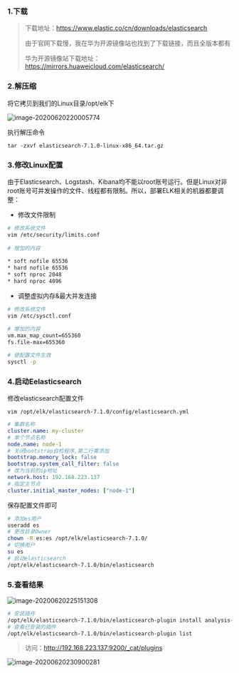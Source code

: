 ### 1.下载

> 下载地址：https://www.elastic.co/cn/downloads/elasticsearch
>
> 由于官网下载慢，我在华为开源镜像站也找到了下载链接，而且全版本都有
>
> 华为开源镜像站下载地址：https://mirrors.huaweicloud.com/elasticsearch/

### 2.解压缩

将它拷贝到我们的Linux目录/opt/elk下

![image-20200620220005774](https://cxhello.oss-cn-beijing.aliyuncs.com/image/image-20200620220005774.png)

执行解压命令

`tar -zxvf elasticsearch-7.1.0-linux-x86_64.tar.gz`

### 3.修改Linux配置

由于Elasticsearch、Logstash、Kibana均不能以root账号运行。但是Linux对非root账号可并发操作的文件、线程都有限制。所以，部署ELK相关的机器都要调整：

- 修改文件限制

```bash
# 修改系统文件
vim /etc/security/limits.conf
 
# 增加的内容
 
* soft nofile 65536
* hard nofile 65536
* soft nproc 2048
* hard nproc 4096
```

+ 调整虚拟内存&最大并发连接

```bash
# 修改系统文件
vim /etc/sysctl.conf
 
# 增加的内容
vm.max_map_count=655360
fs.file-max=655360

# 使配置文件生效
sysctl -p
```

### 4.启动Eelasticsearch

修改elasticsearch配置文件

`vim /opt/elk/elasticsearch-7.1.0/config/elasticsearch.yml`

```yaml
# 集群名称
cluster.name: my-cluster
# 单个节点名称
node.name: node-1
# 关闭bootstrap自检程序,第二行需添加
bootstrap.memory_lock: false
bootstrap.system_call_filter: false
# 改为当前的ip地址
network.host: 192.168.223.137
# 指定主节点
cluster.initial_master_nodes: ["node-1"]
```

保存配置文件即可

```bash
# 添加es用户
useradd es
# 更改目录Owner
chown -R es:es /opt/elk/elasticsearch-7.1.0/
# 切换用户
su es
# 启动elasticsearch
/opt/elk/elasticsearch-7.1.0/bin/elasticsearch
```

### 5.查看结果

![image-20200620225151308](https://cxhello.oss-cn-beijing.aliyuncs.com/image/image-20200620225151308.png)

```bash
# 安装插件
/opt/elk/elasticsearch-7.1.0/bin/elasticsearch-plugin install analysis-icu
# 查看已安装的插件
/opt/elk/elasticsearch-7.1.0/bin/elasticsearch-plugin list
```

> 访问：http://192.168.223.137:9200/_cat/plugins

![image-20200620230900281](https://cxhello.oss-cn-beijing.aliyuncs.com/image/image-20200620230900281.png)